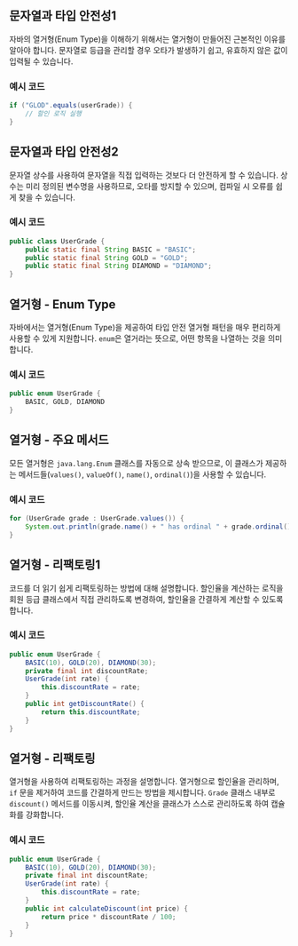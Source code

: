 

## 문자열과 타입 안전성1
자바의 열거형(Enum Type)을 이해하기 위해서는 열거형이 만들어진 근본적인 이유를 알아야 합니다. 문자열로 등급을 관리할 경우 오타가 발생하기 쉽고, 유효하지 않은 값이 입력될 수 있습니다.

### 예시 코드
```java
if ("GLOD".equals(userGrade)) {
    // 할인 로직 실행
}
```

## 문자열과 타입 안전성2
문자열 상수를 사용하여 문자열을 직접 입력하는 것보다 더 안전하게 할 수 있습니다. 상수는 미리 정의된 변수명을 사용하므로, 오타를 방지할 수 있으며, 컴파일 시 오류를 쉽게 찾을 수 있습니다.

### 예시 코드
```java
public class UserGrade {
    public static final String BASIC = "BASIC";
    public static final String GOLD = "GOLD";
    public static final String DIAMOND = "DIAMOND";
}
```


## 열거형 - Enum Type
자바에서는 열거형(Enum Type)을 제공하여 타입 안전 열거형 패턴을 매우 편리하게 사용할 수 있게 지원합니다. `enum`은 열거라는 뜻으로, 어떤 항목을 나열하는 것을 의미합니다.

### 예시 코드
```java
public enum UserGrade {
    BASIC, GOLD, DIAMOND
}
```

## 열거형 - 주요 메서드
모든 열거형은 `java.lang.Enum` 클래스를 자동으로 상속 받으므로, 이 클래스가 제공하는 메서드들(`values()`, `valueOf()`, `name()`, `ordinal()`)을 사용할 수 있습니다.

### 예시 코드
```java
for (UserGrade grade : UserGrade.values()) {
    System.out.println(grade.name() + " has ordinal " + grade.ordinal());
}
```

## 열거형 - 리팩토링1
코드를 더 읽기 쉽게 리팩토링하는 방법에 대해 설명합니다. 할인율을 계산하는 로직을 회원 등급 클래스에서 직접 관리하도록 변경하여, 할인율을 간결하게 계산할 수 있도록 합니다.

### 예시 코드
```java
public enum UserGrade {
    BASIC(10), GOLD(20), DIAMOND(30);
    private final int discountRate;
    UserGrade(int rate) {
        this.discountRate = rate;
    }
    public int getDiscountRate() {
        return this.discountRate;
    }
}
```

## 열거형 - 리팩토링

열거형을 사용하여 리팩토링하는 과정을 설명합니다. 열거형으로 할인율을 관리하며, `if` 문을 제거하여 코드를 간결하게 만드는 방법을 제시합니다.
`Grade` 클래스 내부로 `discount()` 메서드를 이동시켜, 할인율 계산을 클래스가 스스로 관리하도록 하여 캡슐화를 강화합니다.

### 예시 코드
```java
public enum UserGrade {
    BASIC(10), GOLD(20), DIAMOND(30);
    private final int discountRate;
    UserGrade(int rate) {
        this.discountRate = rate;
    }
    public int calculateDiscount(int price) {
        return price * discountRate / 100;
    }
}
```

